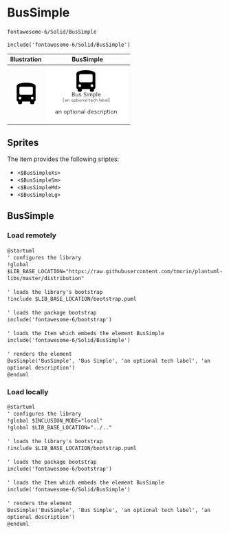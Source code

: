 # BusSimple


```text
fontawesome-6/Solid/BusSimple
```

```text
include('fontawesome-6/Solid/BusSimple')
```



| Illustration | BusSimple |
| :---: | :---: |
| ![illustration for Illustration](../../fontawesome-6/Solid/BusSimple.png) | ![illustration for BusSimple](../../fontawesome-6/Solid/BusSimple.Local.png) |



## Sprites
The item provides the following sriptes:

- `<$BusSimpleXs>`
- `<$BusSimpleSm>`
- `<$BusSimpleMd>`
- `<$BusSimpleLg>`





## BusSimple

### Load remotely
```plantuml
@startuml
' configures the library
!global $LIB_BASE_LOCATION="https://raw.githubusercontent.com/tmorin/plantuml-libs/master/distribution"

' loads the library's bootstrap
!include $LIB_BASE_LOCATION/bootstrap.puml

' loads the package bootstrap
include('fontawesome-6/bootstrap')

' loads the Item which embeds the element BusSimple
include('fontawesome-6/Solid/BusSimple')

' renders the element
BusSimple('BusSimple', 'Bus Simple', 'an optional tech label', 'an optional description')
@enduml
```

### Load locally
```plantuml
@startuml
' configures the library
!global $INCLUSION_MODE="local"
!global $LIB_BASE_LOCATION="../.."

' loads the library's bootstrap
!include $LIB_BASE_LOCATION/bootstrap.puml

' loads the package bootstrap
include('fontawesome-6/bootstrap')

' loads the Item which embeds the element BusSimple
include('fontawesome-6/Solid/BusSimple')

' renders the element
BusSimple('BusSimple', 'Bus Simple', 'an optional tech label', 'an optional description')
@enduml
```

